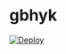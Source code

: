 # gbhyk

[![Deploy](https://www.herokucdn.com/deploy/button.png)](https://dashboard.heroku.com/newtemplate=https://github.com/sedrf44/gbhyk)
